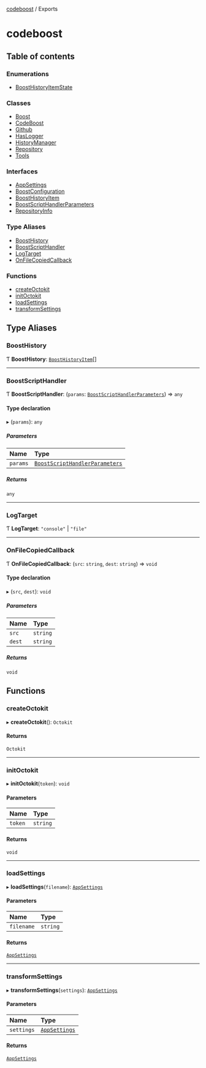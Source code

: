 [codeboost](README.md) / Exports

# codeboost

## Table of contents

### Enumerations

-   [BoostHistoryItemState](enums/BoostHistoryItemState.md)

### Classes

-   [Boost](classes/Boost.md)
-   [CodeBoost](classes/CodeBoost.md)
-   [Github](classes/Github.md)
-   [HasLogger](classes/HasLogger.md)
-   [HistoryManager](classes/HistoryManager.md)
-   [Repository](classes/Repository.md)
-   [Tools](classes/Tools.md)

### Interfaces

-   [AppSettings](interfaces/AppSettings.md)
-   [BoostConfiguration](interfaces/BoostConfiguration.md)
-   [BoostHistoryItem](interfaces/BoostHistoryItem.md)
-   [BoostScriptHandlerParameters](interfaces/BoostScriptHandlerParameters.md)
-   [RepositoryInfo](interfaces/RepositoryInfo.md)

### Type Aliases

-   [BoostHistory](modules.md#boosthistory)
-   [BoostScriptHandler](modules.md#boostscripthandler)
-   [LogTarget](modules.md#logtarget)
-   [OnFileCopiedCallback](modules.md#onfilecopiedcallback)

### Functions

-   [createOctokit](modules.md#createoctokit)
-   [initOctokit](modules.md#initoctokit)
-   [loadSettings](modules.md#loadsettings)
-   [transformSettings](modules.md#transformsettings)

## Type Aliases

### BoostHistory

Ƭ **BoostHistory**: [`BoostHistoryItem`](interfaces/BoostHistoryItem.md)[]

---

### BoostScriptHandler

Ƭ **BoostScriptHandler**: (`params`: [`BoostScriptHandlerParameters`](interfaces/BoostScriptHandlerParameters.md)) => `any`

#### Type declaration

▸ (`params`): `any`

##### Parameters

| Name     | Type                                                                         |
| :------- | :--------------------------------------------------------------------------- |
| `params` | [`BoostScriptHandlerParameters`](interfaces/BoostScriptHandlerParameters.md) |

##### Returns

`any`

---

### LogTarget

Ƭ **LogTarget**: `"console"` \| `"file"`

---

### OnFileCopiedCallback

Ƭ **OnFileCopiedCallback**: (`src`: `string`, `dest`: `string`) => `void`

#### Type declaration

▸ (`src`, `dest`): `void`

##### Parameters

| Name   | Type     |
| :----- | :------- |
| `src`  | `string` |
| `dest` | `string` |

##### Returns

`void`

## Functions

### createOctokit

▸ **createOctokit**(): `Octokit`

#### Returns

`Octokit`

---

### initOctokit

▸ **initOctokit**(`token`): `void`

#### Parameters

| Name    | Type     |
| :------ | :------- |
| `token` | `string` |

#### Returns

`void`

---

### loadSettings

▸ **loadSettings**(`filename`): [`AppSettings`](interfaces/AppSettings.md)

#### Parameters

| Name       | Type     |
| :--------- | :------- |
| `filename` | `string` |

#### Returns

[`AppSettings`](interfaces/AppSettings.md)

---

### transformSettings

▸ **transformSettings**(`settings`): [`AppSettings`](interfaces/AppSettings.md)

#### Parameters

| Name       | Type                                       |
| :--------- | :----------------------------------------- |
| `settings` | [`AppSettings`](interfaces/AppSettings.md) |

#### Returns

[`AppSettings`](interfaces/AppSettings.md)
